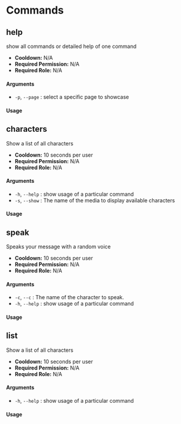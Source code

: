 # Commands
## help

show all commands or detailed help of one command
* **Cooldown:** N/A
* **Required Permission:** N/A
* **Required Role:** N/A
#### Arguments
* `-p`, `--page` : select a specific page to showcase

#### Usage
## characters

Show a list of all characters
* **Cooldown:** 10 seconds per user
* **Required Permission:** N/A
* **Required Role:** N/A
#### Arguments
* `-h`, `--help` : show usage of a particular command
* `-s`, `--show` : The name of the media to display available characters

#### Usage
## speak

Speaks your message with a random voice
* **Cooldown:** 10 seconds per user
* **Required Permission:** N/A
* **Required Role:** N/A
#### Arguments
* `-c`, `--c` : The name of the character to speak.
* `-h`, `--help` : show usage of a particular command

#### Usage
## list

Show a list of all characters
* **Cooldown:** 10 seconds per user
* **Required Permission:** N/A
* **Required Role:** N/A
#### Arguments
* `-h`, `--help` : show usage of a particular command

#### Usage
